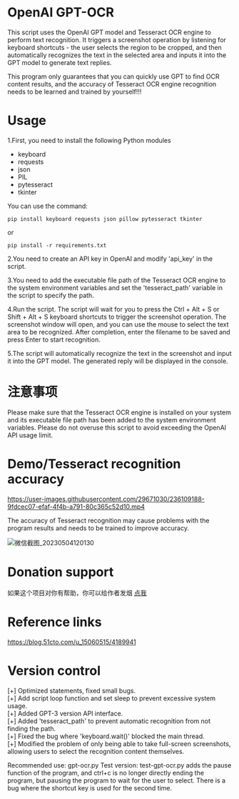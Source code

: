 # OpenAI GPT-OCR

This script uses the OpenAI GPT model and Tesseract OCR engine to perform text recognition. It triggers a screenshot operation by listening for keyboard shortcuts - the user selects the region to be cropped, and then automatically recognizes the text in the selected area and inputs it into the GPT model to generate text replies.

This program only guarantees that you can quickly use GPT to find OCR content results, and the accuracy of Tesseract OCR engine recognition needs to be learned and trained by yourself!!!

# Usage
1.First, you need to install the following Python modules
* keyboard
* requests
* json
* PIL
* pytesseract
* tkinter

You can use the command:
``` 
pip install keyboard requests json pillow pytesseract tkinter
``` 
or
``` 
pip install -r requirements.txt
``` 

2.You need to create an API key in OpenAI and modify 'api_key' in the script.

3.You need to add the executable file path of the Tesseract OCR engine to the system environment variables and set the 'tesseract_path' variable in the script to specify the path.

4.Run the script. The script will wait for you to press the Ctrl + Alt + S or Shift + Alt + S keyboard shortcuts to trigger the screenshot operation. The screenshot window will open, and you can use the mouse to select the text area to be recognized. After completion, enter the filename to be saved and press Enter to start recognition.

5.The script will automatically recognize the text in the screenshot and input it into the GPT model. The generated reply will be displayed in the console.

# 注意事项
Please make sure that the Tesseract OCR engine is installed on your system and its executable file path has been added to the system environment variables.
Please do not overuse this script to avoid exceeding the OpenAI API usage limit.

# Demo/Tesseract recognition accuracy



https://user-images.githubusercontent.com/29671030/236109188-9fdcec07-efaf-4f4b-a791-80c365c52d10.mp4

The accuracy of Tesseract recognition may cause problems with the program results and needs to be trained to improve accuracy.


![微信截图_20230504120130](https://user-images.githubusercontent.com/29671030/236110141-30bae4fb-556d-4aa1-ad84-2f815af59ddd.png)



# Donation support
 如果这个项目对你有帮助，你可以给作者发烟 [点我](image/thanku.png)

# Reference links
https://blog.51cto.com/u_15060515/4189941


# Version control
[+] Optimized statements, fixed small bugs.  
[+] Add script loop function and set sleep to prevent excessive system usage.  
[+] Added GPT-3 version API interface.  
[+] Added 'tesseract_path' to prevent automatic recognition from not finding the path.  
[+] Fixed the bug where 'keyboard.wait()' blocked the main thread.  
[+] Modified the problem of only being able to take full-screen screenshots, allowing users to select the recognition content themselves.  

Recommended use: gpt-ocr.py
Test version: test-gpt-ocr.py adds the pause function of the program, and ctrl+c is no longer directly ending the program, but pausing the program to wait for the user to select. There is a bug where the shortcut key is used for the second time.
